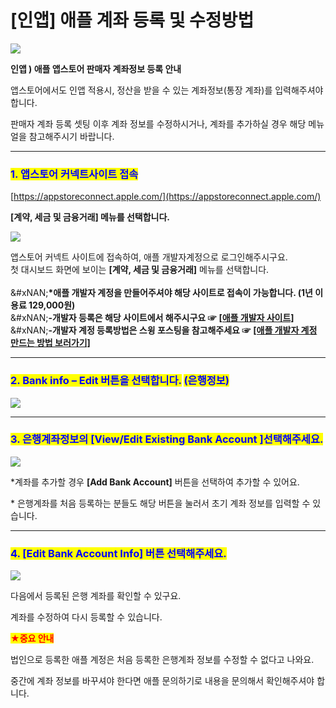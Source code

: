 # \[인앱] 애플 계좌 등록 및 수정방법

![](https://wp.swing2app.co.kr/wp-content/uploads/2018/10/%EC%9D%B8%EC%95%B1-%EC%95%A0%ED%94%8C%EA%B3%84%EC%A2%8C-%EC%A0%9C%EB%AA%A9.png)

**인앱 ) 애플 앱스토어 판매자 계좌정보 등록 안내**

앱스토어에서도 인앱 적용시, 정산을 받을 수 있는 계좌정보(통장 계좌)를 입력해주셔야 합니다.

판매자 계좌 등록 셋팅 이후 계좌 정보를 수정하시거나, 계좌를 추가하실 경우 해당 메뉴얼을 참고해주시기 바랍니다.

***

### <mark style="color:blue;">**1. 앱스토어 커넥트사이트 접속**</mark>

[https://appstoreconnect.apple.com/](https://appstoreconnect.apple.com/)

**\[계약, 세금 및 금융거래] 메뉴를 선택합니다.**

![](https://wp.swing2app.co.kr/wp-content/uploads/2018/10/%EC%95%A0%ED%94%8C%EA%B3%84%EC%A2%8C1.png)

앱스토어 커넥트 사이트에 접속하여, 애플 개발자계정으로 로그인해주시구요.\
첫 대시보드 화면에 보이는 **\[계약, 세금 및 금융거래]** 메뉴를 선택합니다.\
\
&#xNAN;**\*애플 개발자 계정을 만들어주셔야 해당 사이트로 접속이 가능합니다. (1년 이용료 129,000원)**\
&#xNAN;**-개발자 등록은 해당 사이트에서 해주시구요 ☞** [**\[애플 개발자 사이트\]**](https://developer.apple.com/)\
&#xNAN;**-개발자 계정 등록방법은 스윙 포스팅을 참고해주세요  ☞** [**\[애플 개발자 계정 만드는 방법 보러가기\]**](../appstore/apple-developer.md#undefined)

***

### <mark style="color:blue;">**2. Bank info – Edit 버튼을 선택합니다.**</mark> <mark style="color:blue;"></mark><mark style="color:blue;">(은행정보)</mark>

![](https://wp.swing2app.co.kr/wp-content/uploads/2018/10/%EC%95%A0%ED%94%8C%EA%B3%84%EC%A2%8C2.png)

***

### <mark style="color:blue;">**3. 은행계좌정보의 \[View/Edit Existing Bank Account ]선택해주세요.**</mark>

![](https://wp.swing2app.co.kr/wp-content/uploads/2018/10/%EC%95%A0%ED%94%8C%EA%B3%84%EC%A2%8C3.png)

\*계좌를 추가할 경우 **\[Add Bank Account]** 버튼을 선택하여 추가할 수 있어요.

\* 은행계좌를 처음 등록하는 분들도 해당 버튼을 눌러서 초기 계좌 정보를 입력할 수 있습니다.

***

### <mark style="color:blue;">**4. \[Edit Bank Account Info] 버튼 선택해주세요.**</mark>

![](https://wp.swing2app.co.kr/wp-content/uploads/2018/10/%EC%95%A0%ED%94%8C%EA%B3%84%EC%A2%8C4.png)

다음에서 등록된 은행 계좌를 확인할 수 있구요.

계좌를 수정하여 다시 등록할 수 있습니다.



<mark style="color:red;">**★중요 안내**</mark>

법인으로 등록한 애플 계정은 처음 등록한 은행계좌 정보를  수정할 수 없다고 나와요.

중간에 계좌 정보를 바꾸셔야 한다면 애플 문의하기로 내용을 문의해서 확인해주셔야 합니다.
